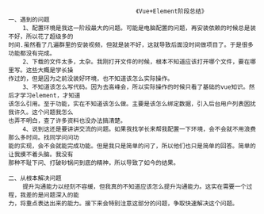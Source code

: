 ﻿                                        《Vue+Element阶段总结》
    一、遇到的问题
        1、配置环境是我这一阶段最大的问题。可能是电脑配置的问题，再安装依赖的时候总是装不好，所以花了超级多的
    时间.虽然看了几遍群里的安装视频，但就是装不好，这就导致后面没时间做项目了。于是很多功能都没有完成。
        2、下载的文件太多，太杂。我刚打开文件的时候，根本不知道应该打开哪个文件，要在哪里写。这些大概是学长操
    作过的，但是因为之前没装好环境，也不知道该怎么实际操作。
        3、不知道该怎么写代码。因为去高峰会，所以实际操作的时候只看了基础的vue知识。然后才学习element，才知道
    该怎么引用。至于功能，实在不知道该怎么做。主要是该怎么绑定数据，引入后台用户列表困扰我许久。这个问题我怎么
    也弄不明白，查了许多资料也没办法搞清楚。
        4、说到这还是要讲讲交流的问题。如果我找学长来帮我配置一下环境，会不会就不用浪费那么多时间。找同学问问功
    能的实现，会不会就能完成功能。但是我只是简单的问了，所以他们也只是简单的回答。简单的让我摸不着头脑。我没有
    那种不耻下问、打破砂锅问到底的精神，所以导致了如今的结果。
    
    二、从根本解决问题
        提升沟通能力以经刻不容缓，但我真的不知道应该怎么提升沟通能力。这实在需要一个过程，我差的是问题深入的能
    力，将重点表达出来的能力。接下来会特别注意这部分的问题，争取快速解决这个问题。
    
